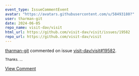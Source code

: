 ```yaml
---
event_type: IssueCommentEvent
avatar: "https://avatars.githubusercontent.com/u/58493180?"
user: tharman-git
date: 2024-06-05
repo_name: visit-dav/visit
html_url: https://github.com/visit-dav/visit/issues/19582
repo_url: https://github.com/visit-dav/visit
---
```


<a href='https://github.com/tharman-git' target='_blank'>tharman-git</a> commented on issue <a href='https://github.com/visit-dav/visit/issues/19582' target='_blank'>visit-dav/visit#19582</a>.

<small>Thanks....</small>

<a href='https://github.com/visit-dav/visit/issues/19582' target='_blank'>View Comment</a>